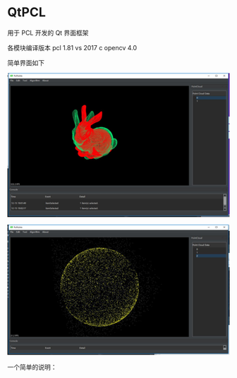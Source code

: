 # QtPCL
用于 PCL 开发的 Qt 界面框架


各模块编译版本
pcl 1.81
vs 2017 c
opencv 4.0

简单界面如下

![image](https://github.com/sqhuang/QtPCL/blob/master/PoPoints/pcl/icp1.jpg)

![image](https://github.com/sqhuang/QtPCL/blob/master/PoPoints/pcl/ransac5.jpg)

一个简单的说明：
